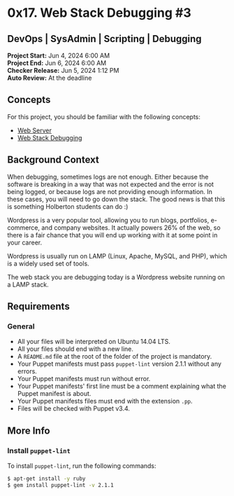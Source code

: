 # 0x17. Web Stack Debugging #3

## DevOps | SysAdmin | Scripting | Debugging

**Project Start:** Jun 4, 2024 6:00 AM  
**Project End:** Jun 6, 2024 6:00 AM  
**Checker Release:** Jun 5, 2024 1:12 PM  
**Auto Review:** At the deadline

## Concepts

For this project, you should be familiar with the following concepts:

- [Web Server](https://intranet.alxswe.com/concepts/17)
- [Web Stack Debugging](https://intranet.alxswe.com/concepts/68)

## Background Context

When debugging, sometimes logs are not enough. Either because the software is breaking in a way that was not expected and the error is not being logged, or because logs are not providing enough information. In these cases, you will need to go down the stack. The good news is that this is something Holberton students can do :)

Wordpress is a very popular tool, allowing you to run blogs, portfolios, e-commerce, and company websites. It actually powers 26% of the web, so there is a fair chance that you will end up working with it at some point in your career.

Wordpress is usually run on LAMP (Linux, Apache, MySQL, and PHP), which is a widely used set of tools.

The web stack you are debugging today is a Wordpress website running on a LAMP stack.

## Requirements

### General

- All your files will be interpreted on Ubuntu 14.04 LTS.
- All your files should end with a new line.
- A `README.md` file at the root of the folder of the project is mandatory.
- Your Puppet manifests must pass `puppet-lint` version 2.1.1 without any errors.
- Your Puppet manifests must run without error.
- Your Puppet manifests' first line must be a comment explaining what the Puppet manifest is about.
- Your Puppet manifests files must end with the extension `.pp`.
- Files will be checked with Puppet v3.4.

## More Info

### Install `puppet-lint`

To install `puppet-lint`, run the following commands:

```sh
$ apt-get install -y ruby
$ gem install puppet-lint -v 2.1.1
